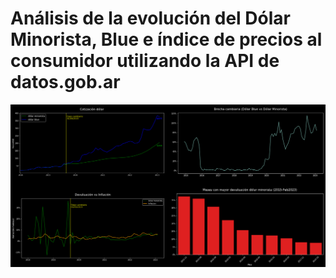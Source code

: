# Análisis de la evolución del Dólar Minorista, Blue e índice de precios al consumidor utilizando la API de datos.gob.ar  

![](Presentacion.png)